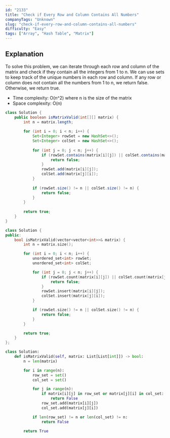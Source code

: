 ```yaml
---
id: "2133"
title: "Check if Every Row and Column Contains All Numbers"
companyTags: "Unknown"
slug: "check-if-every-row-and-column-contains-all-numbers"
difficulty: "Easy"
tags: ["Array", "Hash Table", "Matrix"]
---
```


## Explanation
To solve this problem, we can iterate through each row and column of the matrix and check if they contain all the integers from 1 to n. We can use sets to keep track of the unique numbers in each row and column. If any row or column does not contain all the numbers from 1 to n, we return false. Otherwise, we return true.

- Time complexity: O(n^2) where n is the size of the matrix
- Space complexity: O(n)
```java
class Solution {
    public boolean isMatrixValid(int[][] matrix) {
        int n = matrix.length;
        
        for (int i = 0; i < n; i++) {
            Set<Integer> rowSet = new HashSet<>();
            Set<Integer> colSet = new HashSet<>();
            
            for (int j = 0; j < n; j++) {
                if (rowSet.contains(matrix[i][j]) || colSet.contains(matrix[j][i])) {
                    return false;
                }
                rowSet.add(matrix[i][j]);
                colSet.add(matrix[j][i]);
            }
            
            if (rowSet.size() != n || colSet.size() != n) {
                return false;
            }
        }
        
        return true;
    }
}
```

```cpp
class Solution {
public:
    bool isMatrixValid(vector<vector<int>>& matrix) {
        int n = matrix.size();

        for (int i = 0; i < n; i++) {
            unordered_set<int> rowSet;
            unordered_set<int> colSet;

            for (int j = 0; j < n; j++) {
                if (rowSet.count(matrix[i][j]) || colSet.count(matrix[j][i])) {
                    return false;
                }
                rowSet.insert(matrix[i][j]);
                colSet.insert(matrix[j][i]);
            }

            if (rowSet.size() != n || colSet.size() != n) {
                return false;
            }
        }

        return true;
    }
};
```

```python
class Solution:
    def isMatrixValid(self, matrix: List[List[int]]) -> bool:
        n = len(matrix)

        for i in range(n):
            row_set = set()
            col_set = set()

            for j in range(n):
                if matrix[i][j] in row_set or matrix[j][i] in col_set:
                    return False
                row_set.add(matrix[i][j])
                col_set.add(matrix[j][i])

            if len(row_set) != n or len(col_set) != n:
                return False

        return True
```